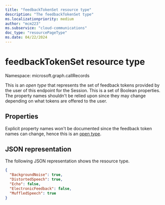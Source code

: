 ```yaml
---
title: "feedbackTokenSet resource type"
description: "The feedbackTokenSet type"
ms.localizationpriority: medium
author: "mcm223"
ms.subservice: "cloud-communications"
doc_type: "resourcePageType"
ms.date: 04/22/2024
---
```


# feedbackTokenSet resource type

Namespace: microsoft.graph.callRecords

This is an _open type_ that represents the set of feedback tokens provided by the user of this endpoint for the Session. This is a set of Boolean properties. The property names shouldn't be relied upon since they may change depending on what tokens are offered to the user.

## Properties

Explicit property names won't be documented since the feedback token names can change, hence this is an [open type](/aspnet/web-api/overview/odata-support-in-aspnet-web-api/odata-v4/use-open-types-in-odata-v4).

## JSON representation

The following JSON representation shows the resource type.

<!-- {
  "blockType": "resource",
  "optionalProperties": [

  ],
  "@odata.type": "microsoft.graph.callRecords.feedbackTokenSet",
  "openType": true
}-->

```json
{
  "BackgroundNoise": true,
  "DistortedSpeech": true,
  "Echo": false,
  "ElectronicFeedback": false,
  "MuffledSpeech": true
}
```

<!-- uuid: 16cd6b66-4b1a-43a1-adaf-3a886856ed98
2019-02-04 14:57:30 UTC -->
<!-- {
  "type": "#page.annotation",
  "description": "feedbackTokenSet resource",
  "keywords": "",
  "section": "documentation",
  "tocPath": ""
}-->
